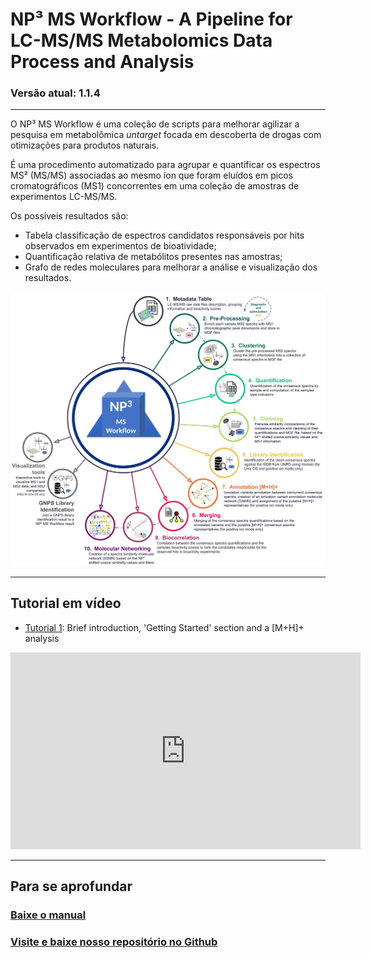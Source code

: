 # NP³ MS Workflow - A Pipeline for LC-MS/MS Metabolomics Data Process and Analysis

### Versão atual: 1.1.4
- - - -

O NP³ MS Workflow é uma coleção de scripts para melhorar agilizar a pesquisa em metabolômica *untarget* focada em descoberta de drogas com otimizações para produtos naturais.

É uma procedimento automatizado para agrupar e quantificar os espectros MS² (MS/MS) associadas ao mesmo íon que foram eluídos em picos cromatográficos (MS1) concorrentes em uma coleção de amostras de experimentos LC-MS/MS.

Os possíveis resultados são:
- Tabela classificação de espectros candidatos responsáveis por hits observados em experimentos de bioatividade;
- Quantificação relativa de metabólitos presentes nas amostras;
- Grafo de redes moleculares para melhorar a análise e visualização dos resultados.

![NP³ MS Workflow Pipeline](images/NP3_MS_workflow_infographic.jpg)

- - - -
## Tutorial em vídeo

- [Tutorial 1](https://youtu.be/gtPhn5hPuuQ): Brief introduction, 'Getting Started' section and a [M+H]+ analysis

<center>
    <iframe width="560" height="315" src="https://www.youtube.com/embed/gtPhn5hPuuQ" frameborder="0" allow="accelerometer; autoplay; encrypted-media; gyroscope; picture-in-picture" allowfullscreen poster="images/np3_youtube_thumb.png"></iframe>
</center>

- - - -

## Para se aprofundar

### [Baixe o manual](images/Manual_NP3_workflow.pdf)

### [Visite e baixe nosso repositório no Github](https://github.com/danielatrivella/NP3_MS_Workflow)